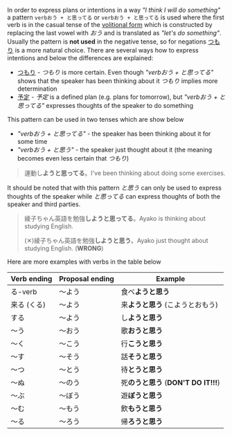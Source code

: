 In order to express plans or intentions in a way *"I think I will do something"* a pattern `verbおう + と思ってる` or `verbおう + と思ってる` is used where the first verb is in the casual tense of the [volitional form](24) which is constructed by replacing the last vowel with *おう* and is translated as *"let's do something"*. Usually the pattern is **not used** in the negative tense, so for negations [つもり](49) is a more natural choice.
There are several ways how to express intentions and below the differences are explained:
- [つもり](49) - *つもり* is more certain. Even though *"verbおう + と思ってる"* shows that the speaker has been thinking about it *つもり* implies more determination
- [予定](140) - *予定* is a defined plan (e.g. plans for tomorrow), but *"verbおう + と思ってる"* expresses thoughts of the speaker to do something

This pattern can be used in two tenses which are show below
- *"verbおう + と思ってる"* - the speaker has been thinking about it for some time
- *"verbおう + と思う"* - the speaker just thought about it (the meaning becomes even less certain that *つもり*)
>運動し**ようと思ってる**。I've been thinking about doing some exercises.

It should be noted that with this pattern *と思う* can only be used to express thoughts of the speaker while *と思ってる* can express thoughts of both the speaker and third parties.
>綾子ちゃん英語を勉強**しようと思ってる**。Ayako is thinking about studying English.
>
>(✕)綾子ちゃん英語を勉強**しようと思う**。Ayako just thought about studying English. (**WRONG**)

Here are more examples with verbs in the table below

|Verb ending|Proposal ending|Example|
|-|-|-|
|る-verb|～よう|食べ**ようと思う**|
|来る (くる)|～よう|来**ようと思う** (こようとおもう)|
|する|～よう|し**ようと思う**|
|～う|～おう|歌**おうと思う**|
|～く|～こう|行**こうと思う**|
|～す|～そう|話**そうと思う**|
|～つ|～とう|待**とうと思う**|
|～ぬ|～のう|死**のうと思う** (**DON'T DO IT!!!**)|
|～ぶ|～ぼう|遊**ぼうと思う**|
|～む|～もう|飲**もうと思う**|
|～る|～ろう|帰**ろうと思う**|